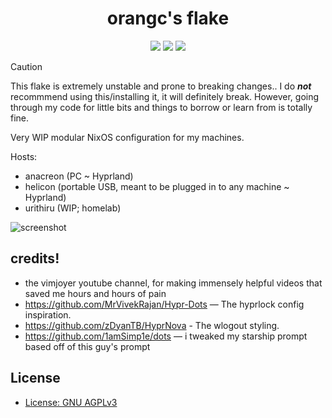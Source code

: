 <div align="center">
      <h1>orangc's flake</h1>
      <div>
         <a href="https://github.com/orangci/dots/stargazers"><img src="https://img.shields.io/github/stars/orangci/dots?color=F5BDE6&labelColor=303446&style=for-the-badge&logo=starship&logoColor=F5BDE6"></a>
         <!-- <a href="https://github.com/orangci/dots/"><img src="https://img.shields.io/github/repo-size/orangci/dots?color=C6A0F6&labelColor=303446&style=for-the-badge&logo=github&logoColor=C6A0F6"></a> -->
         <a = href="https://nixos.org"><img src="https://img.shields.io/badge/NixOS-Unstable-blue?style=for-the-badge&logo=NixOS&logoColor=white&label=NixOS&labelColor=C6A0F6&color=91D7E3"></a>
         <a href="https://github.com/orangci/dots/blob/main/LICENSE"><img src="https://img.shields.io/static/v1.svg?style=for-the-badge&label=License&message=AGPL3&colorA=313244&colorB=F5A97F&logo=unlicense&logoColor=F5A97F&"/></a>
      </div>
</div>


> [!CAUTION]
> This flake is extremely unstable and prone to breaking changes..
> I do ***not*** recommmend using this/installing it, it will definitely break.
> However, going through my code for little bits and things to borrow or learn from is totally fine.

Very WIP modular NixOS configuration for my machines.

Hosts:
- anacreon (PC ~ Hyprland)
- helicon (portable USB, meant to be plugged in to any machine ~ Hyprland)
- urithiru (WIP; homelab)

<!-- ## screenshots

<details>
<summary>Click to expand.</summary> -->

![screenshot](.github/assets/screenshot.png)

</details>

## credits!
- the vimjoyer youtube channel, for making immensely helpful videos that saved me hours and hours of pain
- https://github.com/MrVivekRajan/Hypr-Dots — The hyprlock config inspiration.
- https://github.com/zDyanTB/HyprNova - The wlogout styling.
- https://github.com/1amSimp1e/dots — i tweaked my starship prompt based off of this guy's prompt

## License
- [License: GNU AGPLv3](./LICENSE)
